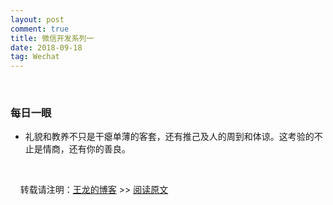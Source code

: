 ```yaml
---
layout: post
comment: true
title: 微信开发系列一
date: 2018-09-18
tag: Wechat
---
```

&nbsp;&nbsp;&nbsp;&nbsp;



###  每日一眼

*  礼貌和教养不只是干瘪单薄的客套，还有推己及人的周到和体谅。这考验的不止是情商，还有你的善良。


<br>

&nbsp;&nbsp;&nbsp;&nbsp;转载请注明：[王龙的博客](http://wanglong.org.cn/)  >> [阅读原文](http://wanglong.org.cn/2018/09/Wechat_tutorial/)